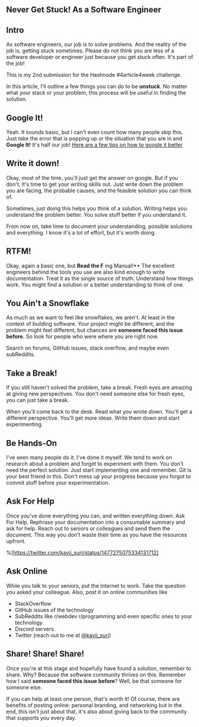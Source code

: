 ## Never Get Stuck! As a Software Engineer

## Intro
As software engineers, our job is to solve problems. And the reality of the job is, getting stuck sometimes. Please do not think you are less of a software developer or engineer just because you get stuck often. It's part of the job!

This is my 2nd submission for the Hashnode #4article4week challenge.

In this article, I'll outline a few things you can do to be **unstuck**. No matter what your stack or your problem, this process will be useful in finding the solution.

## Google It!
Yeah. It sounds basic, but I can't even count how many people skip this. Just take the error that is popping up or the situation that you are in and **Google It!** It's half our job! 
[Here are a few tips on how to google it better](https://www.reddit.com/r/coolguides/comments/wxoq10/how_to_enhance_your_google_searches/)

## Write it down!
Okay, most of the time, you'll just get the answer on google. But if you don't, it's time to get your writing skills out. Just write down the problem you are facing, the probable causes, and the feasible solution you can think of. 

Sometimes, just doing this helps you think of a solution. Writing helps you understand the problem better. You solve stuff better if you understand it.

From now on, take time to document your understanding, possible solutions and everything. I know it's a lot of effort, but it's worth doing.

## RTFM!
Okay, again a basic one, but **Read the F** ing Manual!** The excellent engineers behind the tools you use are also kind enough to write documentation. Treat it as the single source of truth. Understand how things work. You might find a solution or a better understanding to think of one.

## You Ain't a Snowflake
As much as we want to feel like snowflakes, we aren't. At least in the context of building software. Your project might be different, and the problem might feel different, but chances are **someone faced this issue before.** So look for people who were where you are right now. 

Search on forums, GitHub issues, stack overflow, and maybe even subReddits. 

## Take a Break!
If you still haven't solved the problem, take a break. Fresh eyes are amazing at giving new perspectives. You don't need someone else for fresh eyes, you can just take a break.

When you'll come back to the desk. Read what you wrote down. You'll get a different perspective. You'll get more ideas. Write them down and start experimenting.

## Be Hands-On
I've seen many people do it. I've done it myself. We tend to work on research about a problem and forget to experiment with them. You don't need the perfect solution. Just start implementing one and remember. Git is your best friend in this. Don't mess up your progress because you forgot to commit stuff before your experimentation.

## Ask For Help
Once you've done everything you can, and written everything down. Ask For Help. Rephrase your documentation into a consumable summary and ask for help. Reach out to seniors or colleagues and send them the document. This way you don't waste their time as you have the resources upfront. 

%[https://twitter.com/kavii_suri/status/1477275075334131712]

## Ask Online
While you talk to your seniors, put the internet to work. Take the question you asked your colleague. Also, post it on online communities like
- StackOverflow
- GitHub issues of the technology
- SubReddits like r/webdev r/programming and even specific ones to your technology
- Discord servers 
- Twitter (reach out to me at [@kavii_suri](https://twitter.com/kavii_suri)) 

## Share! Share! Share!
Once you're at this stage and hopefully have found a solution, remember to share. Why? Because the software community thrives on this. Remember how I said **someone faced this issue before**? Well, be that someone for someone else.

If you can help at least one person, that's worth it! Of course, there are benefits of posting online: personal branding, and networking but in the end, this isn't just about that, it's also about giving back to the community that supports you every day.